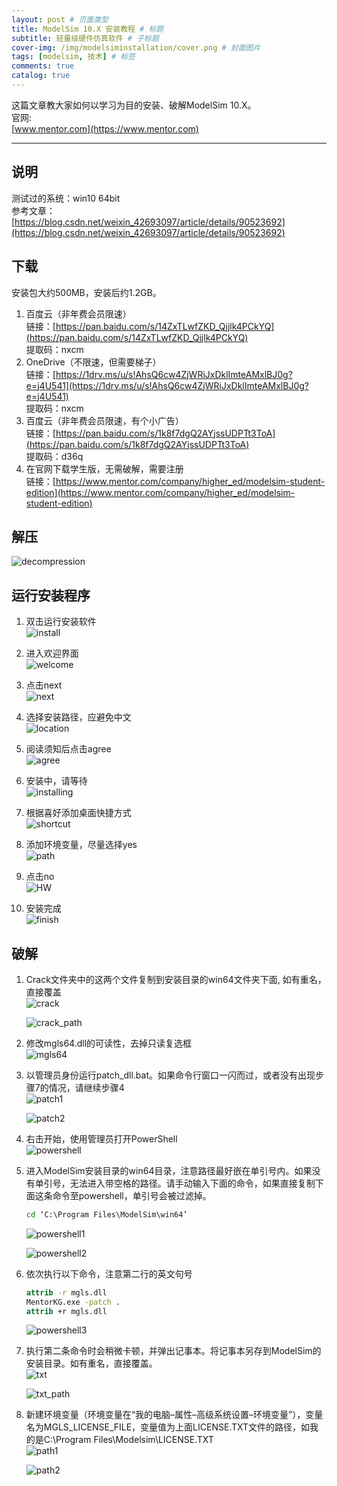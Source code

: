 ```yaml
---
layout: post # 页面类型
title: ModelSim 10.X 安装教程 # 标题
subtitle: 轻量级硬件仿真软件 # 子标题
cover-img: /img/modelsiminstallation/cover.png # 封面图片
tags: [modelsim, 技术] # 标签
comments: true
catalog: true
---
```

这篇文章教大家如何以学习为目的安装、破解ModelSim 10.X。   
官网:  
[www.mentor.com](https://www.mentor.com)  

---

## 说明

测试过的系统：win10 64bit  
参考文章：[https://blog.csdn.net/weixin_42693097/article/details/90523692](https://blog.csdn.net/weixin_42693097/article/details/90523692)  

## 下载  

安装包大约500MB，安装后约1.2GB。  

1. 百度云（非年费会员限速）  
   链接：[https://pan.baidu.com/s/14ZxTLwfZKD_Qjjlk4PCkYQ](https://pan.baidu.com/s/14ZxTLwfZKD_Qjjlk4PCkYQ)  
   提取码：nxcm  
2. OneDrive（不限速，但需要梯子）  
   链接：[https://1drv.ms/u/s!AhsQ6cw4ZjWRiJxDklImteAMxlBJ0g?e=j4U541](https://1drv.ms/u/s!AhsQ6cw4ZjWRiJxDklImteAMxlBJ0g?e=j4U541)  
   提取码：nxcm  
3. 百度云（非年费会员限速，有个小广告）  
   链接：[https://pan.baidu.com/s/1k8f7dgQ2AYjssUDPTt3ToA](https://pan.baidu.com/s/1k8f7dgQ2AYjssUDPTt3ToA)  
   提取码：d36q  
4. 在官网下载学生版，无需破解，需要注册  
   链接：[https://www.mentor.com/company/higher_ed/modelsim-student-edition](https://www.mentor.com/company/higher_ed/modelsim-student-edition)  

## 解压

![decompression](/img/modelsiminstallation/decompression.png)  

## 运行安装程序  

1. 双击运行安装软件  
   ![install](/img/modelsiminstallation/install.png)  

2. 进入欢迎界面  
   ![welcome](/img/modelsiminstallation/welcome.png)  

3. 点击next  
   ![next](/img/modelsiminstallation/next.png)  

4. 选择安装路径，应避免中文  
   ![location](/img/modelsiminstallation/location.png)  

5. 阅读须知后点击agree  
   ![agree](/img/modelsiminstallation/agree.png)  

6. 安装中，请等待  
   ![installing](/img/modelsiminstallation/installing.png)  

7. 根据喜好添加桌面快捷方式  
   ![shortcut](/img/modelsiminstallation/shortcut.png)  

8. 添加环境变量，尽量选择yes  
   ![path](/img/modelsiminstallation/path.png)  

9.  点击no  
    ![HW](/img/modelsiminstallation/HW.png)  
    
10. 安装完成  
    ![finish](/img/modelsiminstallation/finish.png)  

## 破解

1. Crack文件夹中的这两个文件复制到安装目录的win64文件夹下面, 如有重名，直接覆盖  
   ![crack](/img/modelsiminstallation/crack.png)  
   
   ![crack_path](/img/modelsiminstallation/crack_path.png)  

2. 修改mgls64.dll的可读性，去掉只读复选框  
   ![mgls64](/img/modelsiminstallation/mgls64.png)  

3. 以管理员身份运行patch_dll.bat。如果命令行窗口一闪而过，或者没有出现步骤7的情况，请继续步骤4  
   ![patch1](/img/modelsiminstallation/patch1.png)  

   ![patch2](/img/modelsiminstallation/patch2.png)  

4. 右击开始，使用管理员打开PowerShell  
   ![powershell](/img/modelsiminstallation/powershell.png)  

5. 进入ModelSim安装目录的win64目录，注意路径最好嵌在单引号内。如果没有单引号，无法进入带空格的路径。请手动输入下面的命令，如果直接复制下面这条命令至powershell，单引号会被过滤掉。  
   ```bat
   cd ‘C:\Program Files\ModelSim\win64’
   ```  
   ![powershell1](/img/modelsiminstallation/powershell1.png)  

   ![powershell2](/img/modelsiminstallation/powershell2.png)  

6. 依次执行以下命令，注意第二行的英文句号  
   ```bat
   attrib -r mgls.dll
   MentorKG.exe -patch . 
   attrib +r mgls.dll
   ```  
   ![powershell3](/img/modelsiminstallation/powershell3.png)  

7. 执行第二条命令时会稍微卡顿，并弹出记事本。将记事本另存到ModelSim的安装目录。如有重名，直接覆盖。  
   ![txt](/img/modelsiminstallation/txt.png)  

   ![txt_path](/img/modelsiminstallation/txt_path.png)  
   
8. 新建环境变量（环境变量在“我的电脑–属性–高级系统设置–环境变量”），变量名为MGLS_LICENSE_FILE，变量值为上面LICENSE.TXT文件的路径，如我的是C:\Program Files\Modelsim\LICENSE.TXT  
   ![path1](/img/modelsiminstallation/path1.png)  

   ![path2](/img/modelsiminstallation/path2.png)  

